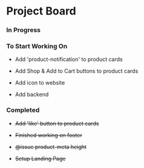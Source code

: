 # Project Board

### In Progress

### To Start Working On

-   Add 'product-notification' to product cards

-   Add Shop & Add to Cart buttons to product cards

-   Add icon to website

-   Add backend

### Completed

-   ~~Add 'like' button to product cards~~

-   ~~Finished working on footer~~

-   ~~@issue product-meta height~~

-   ~~Setup Landing Page~~
